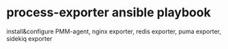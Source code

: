 # process-exporter ansible playbook
install&configure PMM-agent, nginx exporter, redis exporter, puma exporter, sidekiq exporter
